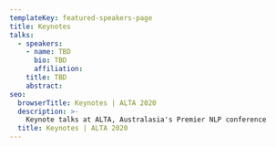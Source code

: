 ```yaml
---
templateKey: featured-speakers-page
title: Keynotes
talks:
  - speakers:
    - name: TBD
      bio: TBD
      affiliation: 
    title: TBD
    abstract: 
seo:
  browserTitle: Keynotes | ALTA 2020
  description: >-
    Keynote talks at ALTA, Australasia's Premier NLP conference
  title: Keynotes | ALTA 2020
---
```


